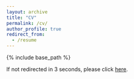 ```yaml
---
layout: archive
title: "CV"
permalink: /cv/
author_profile: true
redirect_from:
  - /resume
---
```


{% include base_path %}

If not redirected in 3 seconds, please click <a href="/files/karan-taneja-cv.pdf">here</a>.

<script type="text/javascript">
  window.location.replace("/files/karan-taneja-cv.pdf");
</script>

